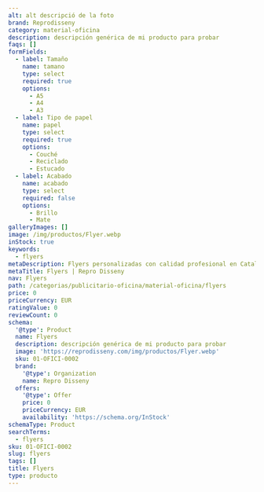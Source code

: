 ```yaml
---
alt: alt descripció de la foto
brand: Reprodisseny
category: material-oficina
description: descripción genérica de mi producto para probar
faqs: []
formFields:
  - label: Tamaño
    name: tamano
    type: select
    required: true
    options:
      - A5
      - A4
      - A3
  - label: Tipo de papel
    name: papel
    type: select
    required: true
    options:
      - Couché
      - Reciclado
      - Estucado
  - label: Acabado
    name: acabado
    type: select
    required: false
    options:
      - Brillo
      - Mate
galleryImages: []
image: /img/productos/Flyer.webp
inStock: true
keywords:
  - flyers
metaDescription: Flyers personalizadas con calidad profesional en Cataluña.
metaTitle: Flyers | Repro Disseny
nav: Flyers
path: /categorias/publicitario-oficina/material-oficina/flyers
price: 0
priceCurrency: EUR
ratingValue: 0
reviewCount: 0
schema:
  '@type': Product
  name: Flyers
  description: descripción genérica de mi producto para probar
  image: 'https://reprodisseny.com/img/productos/Flyer.webp'
  sku: 01-OFICI-0002
  brand:
    '@type': Organization
    name: Repro Disseny
  offers:
    '@type': Offer
    price: 0
    priceCurrency: EUR
    availability: 'https://schema.org/InStock'
schemaType: Product
searchTerms:
  - flyers
sku: 01-OFICI-0002
slug: flyers
tags: []
title: Flyers
type: producto
---
```


